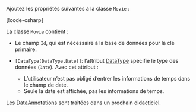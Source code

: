 Ajoutez les propriétés suivantes à la classe `Movie` :

[!code-csharp[](~/tutorials/first-mvc-app/start-mvc/sample/MvcMovie22/Models/Movie.cs?name=snippet1)]

La classe `Movie` contient :

* Le champ `Id`, qui est nécessaire à la base de données pour la clé primaire.
* `[DataType(DataType.Date)]`: l’attribut [DataType](/dotnet/api/microsoft.aspnetcore.mvc.dataannotations.internal.datatypeattributeadapter) spécifie le type des données (`Date`). Avec cet attribut :

  * L’utilisateur n’est pas obligé d’entrer les informations de temps dans le champ de date.
  * Seule la date est affichée, pas les informations de temps.

Les [DataAnnotations](/dotnet/api/system.componentmodel.dataannotations) sont traitées dans un prochain didacticiel.